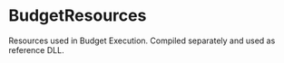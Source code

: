 # BudgetResources
Resources used in Budget Execution.  Compiled separately and used as reference DLL.

